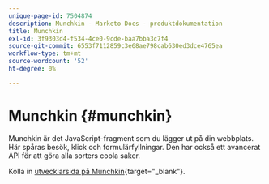 ```yaml
---
unique-page-id: 7504874
description: Munchkin - Marketo Docs - produktdokumentation
title: Munchkin
exl-id: 3f9303d4-f534-4ce0-9cde-baa7bba3c7f4
source-git-commit: 6553f7112859c3e68ae798cab630ed3dce4765ea
workflow-type: tm+mt
source-wordcount: '52'
ht-degree: 0%

---
```


# Munchkin {#munchkin}

Munchkin är det JavaScript-fragment som du lägger ut på din webbplats. Här spåras besök, klick och formulärfyllningar. Den har också ett avancerat API för att göra alla sorters coola saker.

Kolla in [utvecklarsida på Munchkin](https://developers.marketo.com/documentation/websites/lead-tracking-munchkin-js/){target=&quot;_blank&quot;}.
